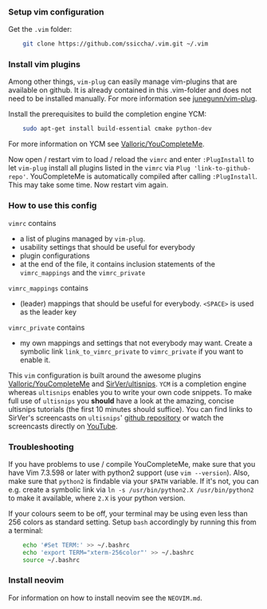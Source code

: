 ### Setup vim configuration
Get the `.vim` folder:
```sh
    git clone https://github.com/ssiccha/.vim.git ~/.vim
```

### Install vim plugins
Among other things, `vim-plug` can easily manage vim-plugins that are available on github.
It is already contained in this .vim-folder and does not need to be installed manually.
For more information see [junegunn/vim-plug](https://github.com/junegunn/vim-plug).

Install the prerequisites to build the completion engine YCM:
```sh
    sudo apt-get install build-essential cmake python-dev
```
For more information on YCM see
[Valloric/YouCompleteMe](https://github.com/Valloric/YouCompleteMe#ubuntu-linux-x64-installation).

Now open / restart vim to load / reload the `vimrc` and enter `:PlugInstall` to
let `vim-plug` install all plugins listed in the `vimrc` via `Plug 'link-to-github-repo'`.
YouCompleteMe is automatically compiled after calling `:PlugInstall`.
This may take some time. Now restart vim again.

### How to use this config

`vimrc` contains 
- a list of plugins managed by `vim-plug`.
- usability settings that should be useful for everybody
- plugin configurations
- at the end of the file, it contains inclusion statements of the
`vimrc_mappings` and the `vimrc_private`

`vimrc_mappings` contains
- (leader) mappings that should be useful for everybody. `<SPACE>` is used as
the leader key

`vimrc_private` contains
- my own mappings and settings that not everybody may want. Create a symbolic
link `link_to_vimrc_private` to `vimrc_private` if you want to enable it.


This `vim` configuration is built around the awesome plugins
[Valloric/YouCompleteMe](https://github.com/Valloric/YouCompleteMe#ubuntu-linux-x64-installation)
and 
[SirVer/ultisnips](https://github.com/SirVer/ultisnips).
`YCM` is a completion engine whereas `ultisnips` enables you to write your own
code snippets.
To make full use of `ultisnips` you **should** have a look at the amazing, concise
ultisnips tutorials (the first 10 minutes should suffice).
You can find links to SirVer's screencasts on `ultisnips`'
[github repository](https://github.com/SirVer/ultisnips#screencasts)
or watch the screencasts directly on
[YouTube](https://www.youtube.com/watch?time_continue=1&v=Zik6u0klD40).


### Troubleshooting

If you have problems to use / compile YouCompleteMe, make sure that you have Vim 7.3.598 or
later with python2 support (use `vim --version`).
Also, make sure that `python2` is findable via your `$PATH` variable. If it's not, you can e.g.
create a symbolic link via `ln -s /usr/bin/python2.X /usr/bin/python2` to make
it available, where `2.X` is your python version.

If your colours seem to be off, your terminal may be using even less than 256 colors as standard setting.
Setup `bash` accordingly by running this from a terminal:
```sh
    echo '#Set TERM:' >> ~/.bashrc
    echo 'export TERM="xterm-256color"' >> ~/.bashrc
    source ~/.bashrc
```

### Install neovim
For information on how to install neovim see the `NEOVIM.md`.
